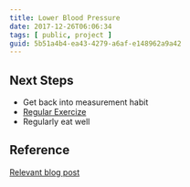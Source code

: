```yaml
---
title: Lower Blood Pressure
date: 2017-12-26T06:06:34
tags: [ public, project ]
guid: 5b51a4b4-ea43-4279-a6af-e148962a9a42
---
```



<!--more-->

## Next Steps

 * Get back into measurement habit
 * [Regular Exercize](../exercize/)
 * Regularly eat well

## Reference

[Relevant blog post](https://blog.afoolishmanifesto.com/posts/blood-pressure-research/)
